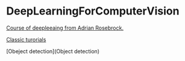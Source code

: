 # DeepLearningForComputerVision
[Course of deepleeaing from Adrian Rosebrock.](https://www.pyimagesearch.com/author/adrian/) 

[Classic turorials](books_of_three_bundles)

[Obeject detection](Object detection)


